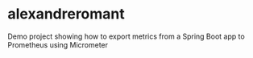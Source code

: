 # alexandreromant
Demo project showing how to export metrics from a Spring Boot app to Prometheus using Micrometer
